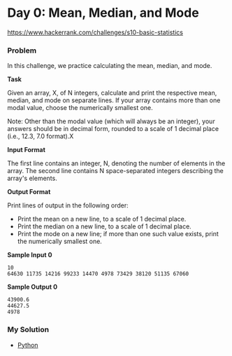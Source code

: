 # Day 0: Mean, Median, and Mode

https://www.hackerrank.com/challenges/s10-basic-statistics

### Problem

In this challenge, we practice calculating the mean, median, and mode. 

**Task**

Given an array, X, of N integers, calculate and print the respective mean, median, and mode on separate lines. If your array contains more than one modal value, choose the numerically smallest one.

Note: Other than the modal value (which will always be an integer), your answers should be in decimal form, rounded to a scale of 1 decimal place (i.e., 12.3, 7.0 format).X

**Input Format**

The first line contains an integer, N, denoting the number of elements in the array. 
The second line contains N space-separated integers describing the array's elements.

**Output Format**

Print  lines of output in the following order:

- Print the mean on a new line, to a scale of 1 decimal place.
- Print the median on a new line, to a scale of 1 decimal place.
- Print the mode on a new line; if more than one such value exists, print the numerically smallest one.

**Sample Input 0**

```
10
64630 11735 14216 99233 14470 4978 73429 38120 51135 67060
```

**Sample Output 0**

```
43900.6
44627.5
4978
```

### My Solution

- [Python](python.py)